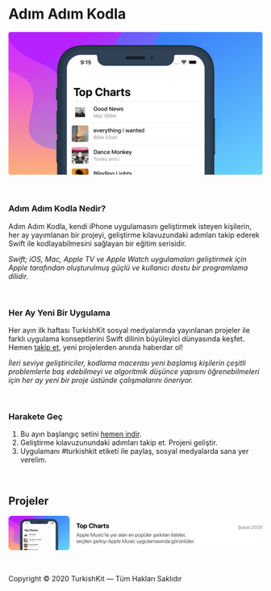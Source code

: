 # Adım Adım Kodla
![Adım Adım Kodla Cover](images/cover.png)

&nbsp;

### Adım Adım Kodla Nedir?

Adım Adım Kodla, kendi iPhone uygulamasını geliştirmek isteyen kişilerin, her ay yayımlanan bir projeyi, geliştirme kılavuzundaki adımları takip ederek Swift ile kodlayabilmesini sağlayan bir eğitim serisidir.

*Swift; iOS, Mac, Apple TV ve Apple Watch uygulamaları geliştirmek için Apple tarafından oluşturulmuş güçlü ve kullanıcı dostu bir programlama dilidir.*

&nbsp;

### Her Ay Yeni Bir Uygulama

Her ayın ilk haftası TurkishKit sosyal medyalarında yayınlanan projeler ile farklı uygulama konseptlerini Swift dilinin büyüleyici dünyasında keşfet. Hemen [takip et](https://twitter.com/turkishkit), yeni projelerden anında haberdar ol! 

*İleri seviye geliştiriciler, kodlama macerası yeni başlamış kişilerin çeşitli problemlerle baş edebilmeyi ve algoritmik düşünce yapısını öğrenebilmeleri için her ay yeni bir proje üstünde çalışmalarını öneriyor.*

&nbsp;

### Harakete Geç

1. Bu ayın başlangıç setini [hemen indir](https://google.com).
2. Geliştirme kılavuzunundaki adımları takip et. Projeni geliştir.
3. Uygulamanı #turkishkit etiketi ile paylaş, sosyal medyalarda sana yer verelim.

&nbsp;

## Projeler

![Artboard](images/top.charts.row.png)

&nbsp;

Copyright © 2020 TurkishKit — Tüm Hakları Saklıdır

